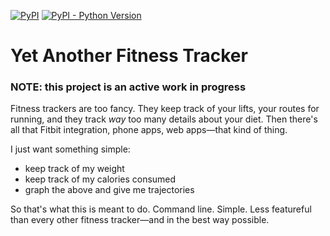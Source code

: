 [![PyPI](https://img.shields.io/pypi/v/yaft.svg)](https://pypi.org/project/yaft/)
[![PyPI - Python Version](https://img.shields.io/pypi/pyversions/yaft.svg)](https://pypi.org/project/yaft/)

# Yet Another Fitness Tracker

### NOTE: this project is an active work in progress

Fitness trackers are too fancy. They keep track of your lifts, your
routes for running, and they track *way* too many details about your
diet. Then there's all that Fitbit integration, phone apps, web
apps—that kind of thing.

I just want something simple:

+ keep track of my weight
+ keep track of my calories consumed
+ graph the above and give me trajectories

So that's what this is meant to do. Command line. Simple. Less
featureful than every other fitness tracker—and in the best way
possible.
